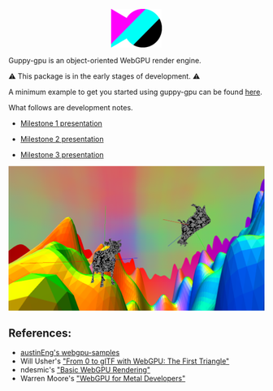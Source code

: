 <p align="center">
  <img width='20%' height='20%' src="https://github.com/oppenheimj/guppy/blob/main/docs/img/logo.png?raw=true">
</p>

Guppy-gpu is an object-oriented WebGPU render engine.

:warning: This package is in the early stages of development. :warning:

A minimum example to get you started using guppy-gpu can be found [here](https://github.com/oppenheimj/guppy-gpu-example).

What follows are development notes.

- [Milestone 1 presentation](https://docs.google.com/presentation/d/15lEEFFsChRDCvog25_2wD0dfoAD_ctdTp_-vf8-bpPM/edit?usp=sharing)

- [Milestone 2 presentation](https://docs.google.com/presentation/d/1NTBZbFX8FlHE-kU6A0gXdPYUJiJ1spzoiFYMfoKFci8/edit?usp=sharing)

- [Milestone 3 presentation](https://docs.google.com/presentation/d/1IVfxI1FqpZOJTt7WRg9BWaPh-WsYQThii-TUJ-bv3k4/edit?usp=sharing)

![](/docs/img/cover_photo2.png)

## References:
- [austinEng's webgpu-samples](https://github.com/austinEng/webgpu-samples)
- Will Usher's ["From 0 to glTF with WebGPU: The First Triangle"](https://www.willusher.io/graphics/2020/06/15/0-to-gltf-triangle)
- ndesmic's ["Basic WebGPU Rendering"](https://dev.to/ndesmic/basic-webgpu-rendering-2kob)
- Warren Moore's ["WebGPU for Metal Developers"](https://metalbyexample.com/webgpu-part-one/)